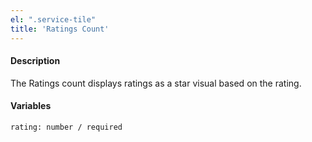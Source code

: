 ```yaml
---
el: ".service-tile"
title: 'Ratings Count'
---
```

#### Description
The Ratings count displays ratings as a star visual based on the rating.

#### Variables
~~~
rating: number / required
~~~

